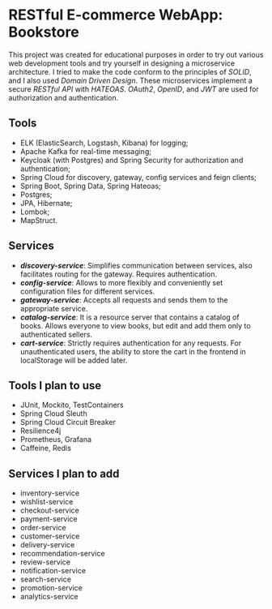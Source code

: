# RESTful E-commerce WebApp: Bookstore

This project was created for educational purposes in order to try out various web development tools and try yourself in designing a microservice architecture. I tried to make the code conform to the principles of *SOLID*, and I also used *Domain Driven Design*. These microservices implement a secure *RESTful API* with *HATEOAS*. *OAuth2*, *OpenID*, and *JWT* are used for authorization and authentication.<br>

## Tools

- ELK (ElasticSearch, Logstash, Kibana) for logging;
- Apache Kafka for real-time messaging;
- Keycloak (with Postgres) and Spring Security for authorization and authentication;
- Spring Cloud for discovery, gateway, config services and feign clients;
- Spring Boot, Spring Data, Spring Hateoas;
- Postgres;
- JPA, Hibernate;
- Lombok;
- MapStruct.

## Services

- **_discovery-service_**: Simplifies communication between services, also facilitates routing for the gateway. Requires authentication.
- **_config-service_**: Allows to more flexibly and conveniently set configuration files for different services.
- **_gateway-service_**: Accepts all requests and sends them to the appropriate service.
- **_catalog-service_**: It is a resource server that contains a catalog of books. Allows everyone to view books, but edit and add them only to authenticated sellers.
- **_cart-service_**: Strictly requires authentication for any requests. For unauthenticated users, the ability to store the cart in the frontend in localStorage will be added later.

## Tools I plan to use

- JUnit, Mockito, TestContainers
- Spring Cloud Sleuth
- Spring Cloud Circuit Breaker
- Resilience4j
- Prometheus, Grafana
- Caffeine, Redis

## Services I plan to add

- inventory-service
- wishlist-service
- checkout-service
- payment-service
- order-service
- customer-service
- delivery-service
- recommendation-service
- review-service
- notification-service
- search-service
- promotion-service
- analytics-service
